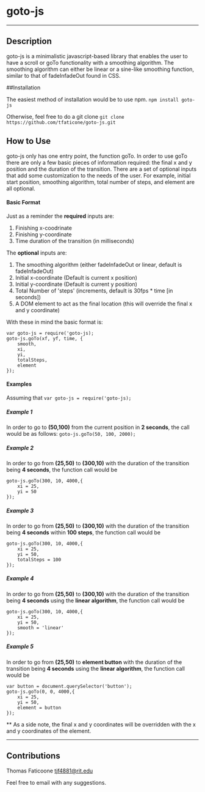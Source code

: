# goto-js
* * *
## Description
goto-js is a minimalistic javascript-based library that enables
the user to have a scroll or goTo functionality with a smoothing
algorithm. The smoothing algorithm can either be linear or a sine-like
smoothing function, similar to that of fadeInfadeOut found in CSS.

##Installation

The easiest method of installation would be to use npm.
```npm install goto-js```

Otherwise, feel free to do a git clone
```git clone https://github.com/tfaticone/goto-js.git```

## How to Use
goto-js only has one entry point, the function goTo. In order to use goTo there are only a few basic pieces of information required: the final x and y position and the duration of the transition. There are a set of optional inputs that add some customization to the needs of the user. For example, initial start position, smoothing algorithm, total number of steps, and element are all optional.

#### Basic Format
Just as a reminder the **required** inputs are:
1. Finishing x-coodrinate
2. Finishing y-coordinate
3. Time duration of the transition (in milliseconds)

The **optional** inputs are:
1. The smoothing algorithm (either fadeInfadeOut or linear, default is fadeInfadeOut)
2. Initial x-coordinate (Default is current x position)
3. Initial y-coordinate (Default is current y position)
4. Total Number of 'steps' (increments, default is 30fps * time [in seconds])
5. A DOM element to act as the final location (this will override the final x and y coordinate)


With these in mind the basic format is:
```
var goto-js = require('goto-js);
goto-js.goTo(xf, yf, time, {
    smooth,
    xi,
    yi,
    totalSteps,
    element
});
```

#### Examples
Assuming that
```var goto-js = require('goto-js);```

##### Example 1
In order to go to **(50,100)** from the current position in **2 seconds**, the call would be as follows:
```goto-js.goTo(50, 100, 2000);```

##### Example 2
In order to go from **(25,50)** to **(300,10)** with the duration of the transition being **4 seconds**, the function call would be
```
goto-js.goTo(300, 10, 4000,{
    xi = 25,
    yi = 50
});
```

##### Example 3
In order to go from **(25,50)** to **(300,10)** with the duration of the transition being **4 seconds** within **100 steps**, the function call would be
```
goto-js.goTo(300, 10, 4000,{
    xi = 25,
    yi = 50,
    totalSteps = 100
});
```

##### Example 4
In order to go from **(25,50)** to **(300,10)** with the duration of the transition being **4 seconds** using the **linear algorithm**, the function call would be
```
goto-js.goTo(300, 10, 4000,{
    xi = 25,
    yi = 50,
    smooth = 'linear'
});
```

##### Example 5
In order to go from **(25,50)** to **element button** with the duration of the transition being **4 seconds** using the **linear algorithm**, the function call would be
```
var button = document.querySelector('button');
goto-js.goTo(0, 0, 4000,{
    xi = 25,
    yi = 50,
    element = button
});
```

** As a side note, the final x and y coordinates will be overridden with the x and y coordinates of the element.
* * *
## Contributions
Thomas Faticoone <tjf4881@rit.edu>

Feel free to email with any suggestions.